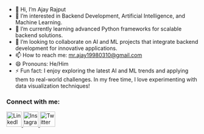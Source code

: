 - 👋 Hi, I’m Ajay Rajput
- 👀 I’m interested in Backend Development, Artificial Intelligence, and Machine Learning.
- 🌱 I’m currently learning advanced Python frameworks for scalable backend solutions.
- 💞️ I’m looking to collaborate on AI and ML projects that integrate backend development for innovative applications.
- 📫 How to reach me: mr.ajay19980310@gmail.com
- 😄 Pronouns: He/Him
- ⚡ Fun fact: I enjoy exploring the latest AI and ML trends and applying them to real-world challenges. In my free time, I love experimenting with data visualization techniques!

### Connect with me:
<p align="left">
  <a href="https://www.linkedin.com/in/ajay-rajput-b6475721b/">
    <img src="https://raw.githubusercontent.com/Ajay6387/Images/e9de256ac14b7ad31f14d179d4d292b713b77bbb/Screenshot%202024-04-14%20013849.png" alt="LinkedIn" width="40" height="40"/>
  </a>
  <a href="https://www.instagram.com/ajay_knp_78?utm_source=qr&igsh=MWY1b2ptbDhkMnRuNA==">
    <img src="https://raw.githubusercontent.com/Ajay6387/Images/e9de256ac14b7ad31f14d179d4d292b713b77bbb/Screenshot%202024-04-14%20014000.png" alt="Instagram" width="40" height="40"/>
  </a>
  <a href="https://twitter.com/AjayRaj9555">
    <img src="https://raw.githubusercontent.com/Ajay6387/Images/493b0e40a9a7f2dcaa0f6347c7203057b12faf76/twitter_x_new_logo_x_rounded_icon_256078.png" alt="Twitter" width="40" height="40"/>
  </a>
</p>

